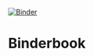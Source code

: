 [![Binder](https://mybinder.org/badge_logo.svg)](https://mybinder.org/v2/gh/immediatestranger/soybeans/HEAD)
# Binderbook
